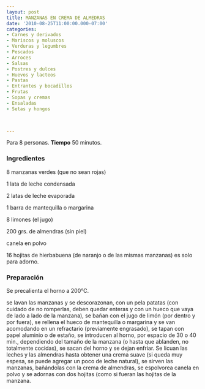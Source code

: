 ```yaml
---
layout: post
title: MANZANAS EN CREMA DE ALMEDRAS
date: '2010-08-25T11:00:00.000-07:00'
categories:
- Carnes y derivados
- Mariscos y moluscos
- Verduras y legumbres
- Pescados
- Arroces
- Salsas
- Postres y dulces
- Huevos y lacteos
- Pastas
- Entrantes y bocadillos
- Frutas
- Sopas y cremas
- Ensaladas
- Setas y hongos
 


---
```


Para 8 personas.
<b>Tiempo</b> 50 minutos.

<h3>Ingredientes</h3>

8 manzanas verdes (que no sean rojas)

1 lata de leche condensada

2 latas de leche evaporada

1 barra de mantequilla o margarina

8 limones (el jugo)

200 grs. de almendras (sin piel)

canela en polvo

16 hojitas de hierbabuena (de naranjo o de las mismas manzanas) es solo para adorno.

<h3>Preparación</h3>

Se precalienta el horno a 200&deg;C.

se lavan las manzanas y se descorazonan, con un pela patatas (con cuidado de no romperlas, deben quedar enteras y con un hueco que vaya de lado a lado de la manzana), se bañan con el jugo de limón (por dentro y por fuera), se rellena el hueco de mantequilla o margarina y se van acomodando en un refractario (previamente engrasado), se tapan con papel aluminio o de estaño, se introducen al horno, por espacio de 30 o 40 min., dependiendo del tamaño de la manzana (o hasta que ablanden, no totalmente cocidas), se sacan del horno y se dejan enfriar. Se licuan las leches y las almendras hasta obtener una crema suave (si queda muy espesa, se puede agregar un poco de leche natural), se sirven las manzanas, bañándolas con la crema de almendras, se espolvorea canela en polvo y se adornas con dos hojitas (como si fueran las hojitas de la manzana.

